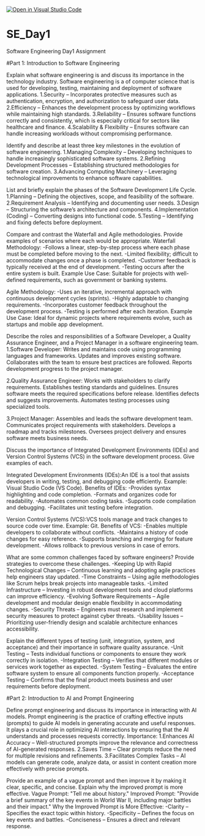 [![Open in Visual Studio Code](https://classroom.github.com/assets/open-in-vscode-2e0aaae1b6195c2367325f4f02e2d04e9abb55f0b24a779b69b11b9e10269abc.svg)](https://classroom.github.com/online_ide?assignment_repo_id=18367398&assignment_repo_type=AssignmentRepo)
# SE_Day1
Software Engineering Day1 Assignment

#Part 1: Introduction to Software Engineering

Explain what software engineering is and discuss its importance in the technology industry.
Software engineering is a of computer science that is used for developing, testing, maintaining and deployment of software applications.
1.Security – Incorporates protective measures such as authentication, encryption, and authorization to safeguard user data.
2.Efficiency – Enhances the development process by optimizing workflows while maintaining high standards.
3.Reliability – Ensures software functions correctly and consistently, which is especially critical for sectors like healthcare and finance.
4.Scalability & Flexibility – Ensures software can handle increasing workloads without compromising performance.

Identify and describe at least three key milestones in the evolution of software engineering.
1.Managing Complexity – Developing techniques to handle increasingly sophisticated software systems.
2.Refining Development Processes – Establishing structured methodologies for software creation.
3.Advancing Computing Machinery – Leveraging technological improvements to enhance software capabilities.

List and briefly explain the phases of the Software Development Life Cycle.
1.Planning – Defining the objectives, scope, and feasibility of the software.
2.Requirement Analysis – Identifying and documenting user needs.
3.Design – Structuring the software’s architecture and components.
4.Implementation (Coding) – Converting designs into functional code.
5.Testing – Identifying and fixing defects before deployment.

Compare and contrast the Waterfall and Agile methodologies. Provide examples of scenarios where each would be appropriate.
Waterfall Methodology:
-Follows a linear, step-by-step process where each phase must be completed before moving to the next.
-Limited flexibility; difficult to accommodate changes once a phase is completed.
-Customer feedback is typically received at the end of development.
-Testing occurs after the entire system is built.
Example Use Case: Suitable for projects with well-defined requirements, such as government or banking systems.

Agile Methodology:
-Uses an iterative, incremental approach with continuous development cycles (sprints).
-Highly adaptable to changing requirements.
-Incorporates customer feedback throughout the development process.
-Testing is performed after each iteration.
Example Use Case: Ideal for dynamic projects where requirements evolve, such as startups and mobile app development.

Describe the roles and responsibilities of a Software Developer, a Quality Assurance Engineer, and a Project Manager in a software engineering team.
1.Software Developer:
Writes and maintains code using programming languages and frameworks.
Updates and improves existing software.
Collaborates with the team to ensure best practices are followed.
Reports development progress to the project manager.

2.Quality Assurance Engineer:
Works with stakeholders to clarify requirements.
Establishes testing standards and guidelines.
Ensures software meets the required specifications before release.
Identifies defects and suggests improvements.
Automates testing processes using specialized tools.

3.Project Manager:
Assembles and leads the software development team.
Communicates project requirements with stakeholders.
Develops a roadmap and tracks milestones.
Oversees project delivery and ensures software meets business needs.

Discuss the importance of Integrated Development Environments (IDEs) and Version Control Systems (VCS) in the software development process. Give examples of each.

Integrated Development Environments (IDEs):An IDE is a tool that assists developers in writing, testing, and debugging code efficiently. Example: Visual Studio Code (VS Code).
Benefits of IDEs:
-Provides syntax highlighting and code completion.
-Formats and organizes code for readability.
-Automates common coding tasks.
-Supports code compilation and debugging.
-Facilitates unit testing before integration.

Version Control Systems (VCS):VCS tools manage and track changes to source code over time. Example: Git.
Benefits of VCS:
-Enables multiple developers to collaborate without conflicts.
-Maintains a history of code changes for easy reference.
-Supports branching and merging for feature development.
-Allows rollback to previous versions in case of errors.

What are some common challenges faced by software engineers? Provide strategies to overcome these challenges.
-Keeping Up with Rapid Technological Changes – Continuous learning and adopting agile practices help engineers stay updated.
-Time Constraints – Using agile methodologies like Scrum helps break projects into manageable tasks.
-Limited Infrastructure – Investing in robust development tools and cloud platforms can improve efficiency.
-Evolving Software Requirements – Agile development and modular design enable flexibility in accommodating changes.
-Security Threats – Engineers must research and implement security measures to protect against cyber threats.
-Usability Issues – Prioritizing user-friendly design and scalable architecture enhances accessibility.

Explain the different types of testing (unit, integration, system, and acceptance) and their importance in software quality assurance.
-Unit Testing – Tests individual functions or components to ensure they work correctly in isolation.
-Integration Testing – Verifies that different modules or services work together as expected.
-System Testing – Evaluates the entire software system to ensure all components function properly.
-Acceptance Testing – Confirms that the final product meets business and user requirements before deployment.



#Part 2: Introduction to AI and Prompt Engineering


Define prompt engineering and discuss its importance in interacting with AI models.
Prompt engineering is the practice of crafting effective inputs (prompts) to guide AI models in generating accurate and useful responses. It plays a crucial role in optimizing AI interactions by ensuring that the AI understands and processes requests correctly.
Importance:
1.Enhances AI Accuracy – Well-structured prompts improve the relevance and correctness of AI-generated responses.
2.Saves Time – Clear prompts reduce the need for multiple revisions and refinements.
3.Facilitates Complex Tasks – AI models can generate code, analyze data, or assist in content creation more effectively with precise prompts.



Provide an example of a vague prompt and then improve it by making it clear, specific, and concise. Explain why the improved prompt is more effective.
Vague Prompt: "Tell me about history."
Improved Prompt: "Provide a brief summary of the key events in World War II, including major battles and their impact."
Why the Improved Prompt is More Effective:
-Clarity – Specifies the exact topic within history.
-Specificity – Defines the focus on key events and battles.
-Conciseness – Ensures a direct and relevant response.
